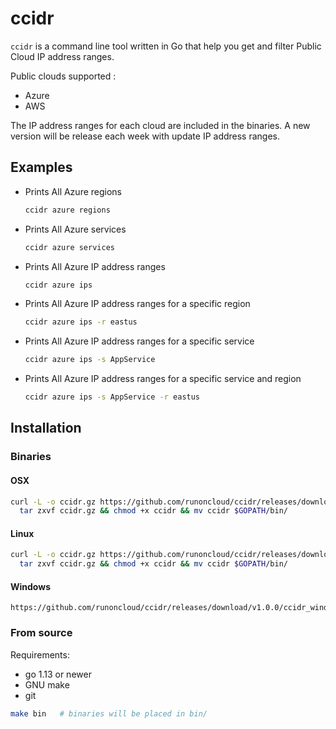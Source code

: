 # ccidr

`ccidr` is a command line tool written in Go that help you get and filter Public Cloud IP address ranges.

Public clouds supported : 

- Azure
- AWS

The IP address ranges for each cloud are included in the binaries. A new version will be release each week with update IP address ranges.

## Examples

- Prints All Azure regions
  ```bash
  ccidr azure regions
  ```
  
- Prints All Azure services
  ```bash
  ccidr azure services
  ```

- Prints All Azure IP address ranges
  ```bash
  ccidr azure ips
  ```

- Prints All Azure IP address ranges for a specific region
  ```bash
  ccidr azure ips -r eastus
  ```

- Prints All Azure IP address ranges for a specific service
  ```bash
  ccidr azure ips -s AppService
  ```

- Prints All Azure IP address ranges for a specific service and region
  ```bash
  ccidr azure ips -s AppService -r eastus
  ```
## Installation

### Binaries
 
#### OSX
 ```bash
 curl -L -o ccidr.gz https://github.com/runoncloud/ccidr/releases/download/v1.0.0/ccidr_darwin_amd64.tar.gz && \
   tar zxvf ccidr.gz && chmod +x ccidr && mv ccidr $GOPATH/bin/
 ```
 
#### Linux
 ```bash
 curl -L -o ccidr.gz https://github.com/runoncloud/ccidr/releases/download/v1.0.0/ccidr_linux_amd64.tar.gz && \
   tar zxvf ccidr.gz && chmod +x ccidr && mv ccidr $GOPATH/bin/
 ```

#### Windows

 ```
 https://github.com/runoncloud/ccidr/releases/download/v1.0.0/ccidr_windows_amd64.zip
 ```

### From source

Requirements:
 - go 1.13 or newer
 - GNU make
 - git
 
 ```bash
 make bin   # binaries will be placed in bin/
 ```